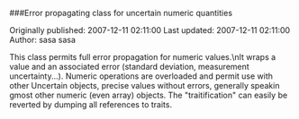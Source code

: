 ###Error propagating class for uncertain numeric quantities

Originally published: 2007-12-11 02:11:00
Last updated: 2007-12-11 02:11:00
Author: sasa sasa

This class permits full error propagation for numeric values.\nIt wraps a value and an associated error (standard deviation, measurement uncertainty...). Numeric operations are overloaded and permit use with other Uncertain objects, precise values without errors, generally speakin gmost other numeric (even array) objects. The "traitification" can easily be reverted by dumping all references to traits.